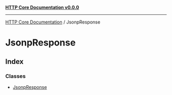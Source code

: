 [**HTTP Core Documentation v0.0.0**](../README.md)

***

[HTTP Core Documentation](../modules.md) / JsonpResponse

# JsonpResponse

## Index

### Classes

- [JsonpResponse](classes/JsonpResponse.md)
